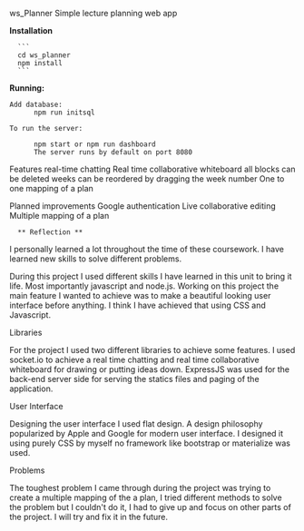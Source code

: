 
ws_Planner
Simple lecture planning web app

**Installation**

      ```
      cd ws_planner
      npm install
      ```
      
**Running:**
```
Add database:
      npm run initsql 
      
To run the server:

      npm start or npm run dashboard 
      The server runs by default on port 8080

```
Features
      real-time chatting
      Real time collaborative whiteboard
      all blocks can be deleted
      weeks can be reordered by dragging the week number
      One to one mapping of a plan
      
Planned improvements
      Google authentication
      Live collaborative editing
      Multiple mapping of a plan
      
      ** Reflection **
      
I personally learned a lot throughout the time of these coursework. I have learned new skills to solve different problems. 

During this project I used different skills I have learned in this unit to bring it life.
Most importantly javascript and node.js. Working on this project the main feature I wanted to achieve was to make a beautiful looking user interface before anything. I think I have achieved that using CSS and Javascript.

Libraries

For the project I used two different libraries to achieve some features. I used socket.io to achieve a real time chatting and real time collaborative whiteboard for drawing or putting ideas down. ExpressJS was used for the back-end server side for serving the statics files and paging of the application.

User Interface

Designing the user interface I used flat design. A design philosophy popularized by Apple and Google for modern user interface. I designed it using purely CSS by myself no framework like bootstrap or materialize was used. 

Problems

The toughest problem I came through during the project was trying to create a multiple mapping of the a plan, I tried different methods to solve the problem but I couldn't do it, I had to give up and focus on other parts of the project. I will try and fix it in the future.

```




